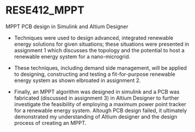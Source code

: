 # RESE412_MPPT

MPPT PCB design in Simulink and Altium Designer 

- Techniques were used to design advanced, integrated renewable energy solutions for given situations; these situations were presented in assignment 1 which discusses the topology and the potential to host a renewable energy system for a nano-microgrid. 

- These techniques, including demand side management, will be applied to designing, constructing and testing a fit-for-purpose renewable energy system as shown elbroated in assignment 2.

- Finally, an MPPT algorithm was designed in simulink and a PCB was fabricated (discussed in assignment 3) in Altium Designer to further investigate the feasibility of employing a maximum power point tracker for a renewable energy system. Altough PCB design failed, it ultimately demonstrated my understanding of Altium designer and the design process of creating an MPPT. 
